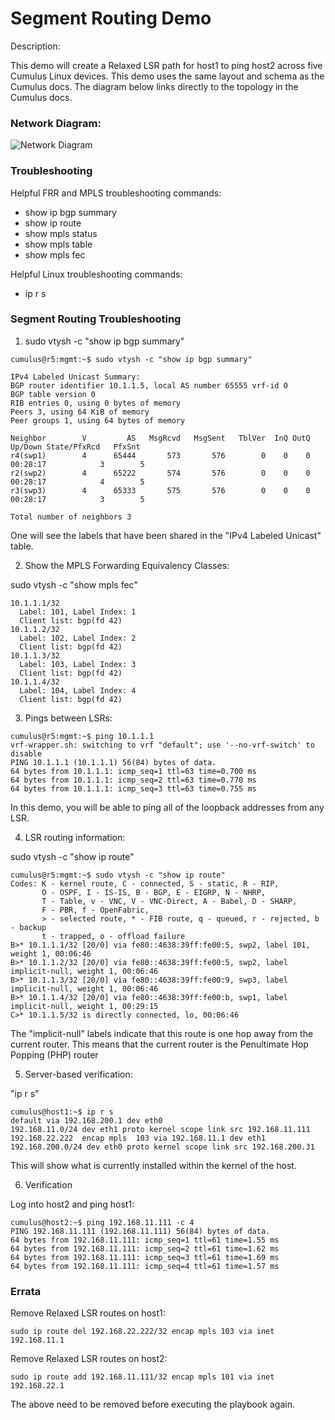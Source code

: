 <!-- Air:Tour -->

# Segment Routing Demo

Description:

This demo will create a Relaxed LSR path for host1 to ping host2 across five Cumulus Linux devices. This demo uses the same layout and schema as the Cumulus docs. The diagram below links directly to the topology in the Cumulus docs.

### Network Diagram:

![Network Diagram](https://docs.nvidia.com/networking-ethernet-software/cumulus-linux-43/Layer-3/Routing/Segment-Routing/#example-configuration)

<!-- Air:Tour -->

### Troubleshooting

Helpful FRR and MPLS troubleshooting commands:

- show ip bgp summary
- show ip route
- show mpls status
- show mpls table
- show mpls fec

Helpful Linux troubleshooting commands:

- ip r s

### Segment Routing Troubleshooting

1. sudo vtysh -c "show ip bgp summary"

```
cumulus@r5:mgmt:~$ sudo vtysh -c "show ip bgp summary"

IPv4 Labeled Unicast Summary:
BGP router identifier 10.1.1.5, local AS number 65555 vrf-id 0
BGP table version 0
RIB entries 0, using 0 bytes of memory
Peers 3, using 64 KiB of memory
Peer groups 1, using 64 bytes of memory

Neighbor        V         AS   MsgRcvd   MsgSent   TblVer  InQ OutQ  Up/Down State/PfxRcd   PfxSnt
r4(swp1)        4      65444       573       576        0    0    0 00:28:17            3        5
r2(swp2)        4      65222       574       576        0    0    0 00:28:17            4        5
r3(swp3)        4      65333       575       576        0    0    0 00:28:17            3        5

Total number of neighbors 3
```

One will see the labels that have been shared in the "IPv4 Labeled Unicast" table.

2. Show the MPLS Forwarding Equivalency Classes:

sudo vtysh -c "show mpls fec"

```
10.1.1.1/32
  Label: 101, Label Index: 1
  Client list: bgp(fd 42)
10.1.1.2/32
  Label: 102, Label Index: 2
  Client list: bgp(fd 42)
10.1.1.3/32
  Label: 103, Label Index: 3
  Client list: bgp(fd 42)
10.1.1.4/32
  Label: 104, Label Index: 4
  Client list: bgp(fd 42)
```

3. Pings between LSRs:

```
cumulus@r5:mgmt:~$ ping 10.1.1.1
vrf-wrapper.sh: switching to vrf "default"; use '--no-vrf-switch' to disable
PING 10.1.1.1 (10.1.1.1) 56(84) bytes of data.
64 bytes from 10.1.1.1: icmp_seq=1 ttl=63 time=0.700 ms
64 bytes from 10.1.1.1: icmp_seq=2 ttl=63 time=0.770 ms
64 bytes from 10.1.1.1: icmp_seq=3 ttl=63 time=0.755 ms
```

In this demo, you will be able to ping all of the loopback addresses from any LSR.

4. LSR routing information:

sudo vtysh -c "show ip route"

```
cumulus@r5:mgmt:~$ sudo vtysh -c "show ip route"
Codes: K - kernel route, C - connected, S - static, R - RIP,
       O - OSPF, I - IS-IS, B - BGP, E - EIGRP, N - NHRP,
       T - Table, v - VNC, V - VNC-Direct, A - Babel, D - SHARP,
       F - PBR, f - OpenFabric,
       > - selected route, * - FIB route, q - queued, r - rejected, b - backup
       t - trapped, o - offload failure
B>* 10.1.1.1/32 [20/0] via fe80::4638:39ff:fe00:5, swp2, label 101, weight 1, 00:06:46
B>* 10.1.1.2/32 [20/0] via fe80::4638:39ff:fe00:5, swp2, label implicit-null, weight 1, 00:06:46
B>* 10.1.1.3/32 [20/0] via fe80::4638:39ff:fe00:9, swp3, label implicit-null, weight 1, 00:06:46
B>* 10.1.1.4/32 [20/0] via fe80::4638:39ff:fe00:b, swp1, label implicit-null, weight 1, 00:29:15
C>* 10.1.1.5/32 is directly connected, lo, 00:06:46
```

The "implicit-null" labels indicate that this route is one hop away from the current router. This means that the current router is the Penultimate Hop Popping (PHP) router

5. Server-based verification:

"ip r s"

```
cumulus@host1:~$ ip r s
default via 192.168.200.1 dev eth0
192.168.11.0/24 dev eth1 proto kernel scope link src 192.168.11.111
192.168.22.222  encap mpls  103 via 192.168.11.1 dev eth1
192.168.200.0/24 dev eth0 proto kernel scope link src 192.168.200.31
```

This will show what is currently installed within the kernel of the host.

6. Verification

Log into host2 and ping host1:

```
cumulus@host2:~$ ping 192.168.11.111 -c 4
PING 192.168.11.111 (192.168.11.111) 56(84) bytes of data.
64 bytes from 192.168.11.111: icmp_seq=1 ttl=61 time=1.55 ms
64 bytes from 192.168.11.111: icmp_seq=2 ttl=61 time=1.62 ms
64 bytes from 192.168.11.111: icmp_seq=3 ttl=61 time=1.69 ms
64 bytes from 192.168.11.111: icmp_seq=4 ttl=61 time=1.57 ms
```

### Errata

Remove Relaxed LSR routes on host1:

```
sudo ip route del 192.168.22.222/32 encap mpls 103 via inet 192.168.11.1
```

Remove Relaxed LSR routes on host2:

```
sudo ip route add 192.168.11.111/32 encap mpls 101 via inet 192.168.22.1
```

The above need to be removed before executing the playbook again.
